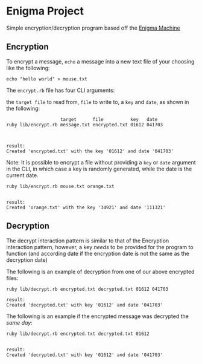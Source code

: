 # Enigma Project

Simple encryption/decryption program based off the [Enigma Machine](https://en.wikipedia.org/wiki/Enigma_machine)


## Encryption

To encrypt a message, `echo` a message into a new text file of your choosing like the following:

```
echo "hello world" > mouse.txt
```

The `encrypt.rb` file has four CLI arguments:

the `target file` to read from, `file` to write to, a `key` and `date`, as shown in the following:

```
                    target      file          key   date
ruby lib/encrypt.rb message.txt encrypted.txt 01612 041703



result:
Created 'encrypted.txt' with the key '01612' and date '041703'
```

Note: It is possible to encrypt a file without providing a `key` or `date` argument in the CLI, in which case a key is randomly generated, while the date is the current date.

```
ruby lib/encrypt.rb mouse.txt orange.txt


result:
Created 'orange.txt' with the key '34921' and date '111321'
```

## Decryption

The decrypt interaction pattern is similar to that of the Encryption interaction pattern, however, a key _needs_ to be provided for the program to function (and according date if the encryption date is not the same as the decryption date)

The following is an example of decryption from one of our above encrypted files:

```
ruby lib/decrypt.rb encrypted.txt decrypted.txt 01612 041703

result:
Created 'decrypted.txt' with key '01612' and date '041703'
```

The following is an example if the encrypted message was decrypted the _same day:_

```
ruby lib/decrypt.rb encrypted.txt decrypted.txt 01612


result:
Created 'decrypted.txt' with key '01612' and date '041703'
```
